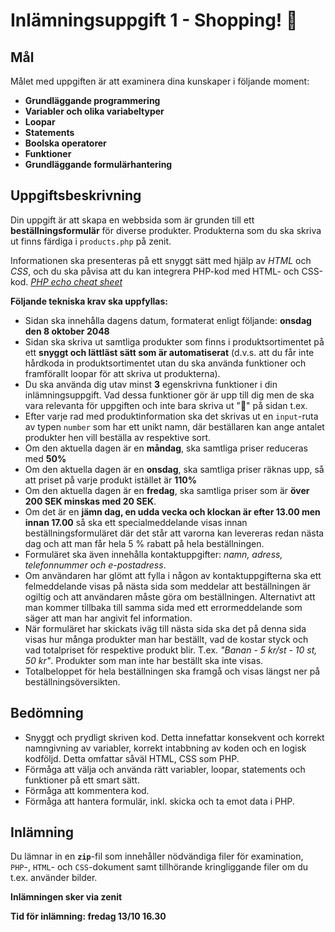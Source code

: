 # Inlämningsuppgift 1 - Shopping! 💸

## Mål

Målet med uppgiften är att examinera dina kunskaper i följande moment:
* **Grundläggande programmering**
* **Variabler och olika variabeltyper**
* **Loopar**
* **Statements**
* **Boolska operatorer**
* **Funktioner**
* **Grundläggande formulärhantering**

## Uppgiftsbeskrivning

Din uppgift är att skapa en webbsida som är grunden till ett **beställningsformulär** för diverse produkter. Produkterna som du ska skriva ut finns färdiga i `products.php` på zenit. 

Informationen ska presenteras på ett snyggt sätt med hjälp av *HTML* och *CSS*, och du ska påvisa att du kan integrera PHP-kod med HTML- och CSS-kod. 
[_PHP echo cheat sheet_](https://gist.github.com/jesperorb/2fac1429b7fa30a685ab59f8a306d562)


**Följande tekniska krav ska uppfyllas:**

* Sidan ska innehålla dagens datum, formaterat enligt följande: **onsdag den 8 oktober 2048**
* Sidan ska skriva ut samtliga produkter som finns i produktsortimentet på ett **snyggt och lättläst sätt som är automatiserat** (d.v.s. att du får inte hårdkoda in produktsortimentet utan du ska använda funktioner och framförallt loopar för att skriva ut produkterna).
* Du ska använda dig utav minst **3** egenskrivna funktioner i din inlämningsuppgift. Vad dessa funktioner gör är upp till dig men de ska vara relevanta för uppgiften och inte bara skriva ut "🤙" på sidan t.ex.
* Efter varje rad med produktinformation ska det skrivas ut en `input`-ruta av typen `number` som har ett unikt namn, där beställaren kan ange antalet produkter hen vill beställa av respektive sort.
* Om den aktuella dagen är en **måndag**, ska samtliga priser reduceras med **50%**
* Om den aktuella dagen är en **onsdag**, ska samtliga priser räknas upp, så att priset på varje produkt istället är **110%**
* Om den aktuella dagen är en **fredag**, ska samtliga priser som är **över 200 SEK minskas med 20 SEK**.
* Om det är en **jämn dag, en udda vecka och klockan är efter 13.00 men innan 17.00** så ska ett specialmeddelande visas innan beställningsformuläret där det står att varorna kan levereras redan nästa dag och att man får hela 5 % rabatt på hela beställningen.
* Formuläret ska även innehålla kontaktuppgifter: _namn, adress, telefonnummer och e-postadress_.
* Om användaren har glömt att fylla i någon av kontaktuppgifterna ska ett felmeddelande visas på nästa sida som meddelar att beställningen är ogiltig och att användaren måste göra om beställningen. Alternativt att man kommer tillbaka till samma sida med ett errormeddelande som säger att man har angivit fel information.
* När formuläret har skickats iväg till nästa sida ska det på denna sida visas hur många produkter man har beställt, vad de kostar styck och vad totalpriset för respektive produkt blir. T.ex. _"Banan - 5 kr/st - 10 st, 50 kr"_. Produkter som man inte har beställt ska inte visas.
* Totalbeloppet för hela beställningen ska framgå och visas längst ner på beställningsöversikten.

## Bedömning

* Snyggt och prydligt skriven kod. Detta innefattar konsekvent och korrekt namngivning av variabler, korrekt intabbning av koden och en logisk kodföljd. Detta omfattar såväl HTML, CSS som PHP.
* Förmåga att välja och använda rätt variabler, loopar, statements och funktioner på ett smart sätt.
* Förmåga att kommentera kod.
* Förmåga att hantera formulär, inkl. skicka och ta emot data i PHP.

## Inlämning

Du lämnar in en **`zip`**-fil som innehåller nödvändiga filer för 
examination, `PHP`-, `HTML`- och `CSS`-dokument samt tillhörande kringliggande filer om du t.ex. använder bilder.

**Inlämningen sker via zenit**

**Tid för inlämning: fredag 13/10 16.30**
